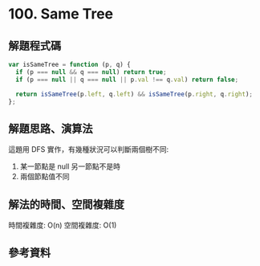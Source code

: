 # 100. Same Tree

## 解題程式碼

```javascript
var isSameTree = function (p, q) {
  if (p === null && q === null) return true;
  if (p === null || q === null || p.val !== q.val) return false;

  return isSameTree(p.left, q.left) && isSameTree(p.right, q.right);
};
```

## 解題思路、演算法

這題用 DFS 實作，有幾種狀況可以判斷兩個樹不同:

1. 某一節點是 null 另一節點不是時
2. 兩個節點值不同

## 解法的時間、空間複雜度

時間複雜度: O(n)
空間複雜度: O(1)

## 參考資料
